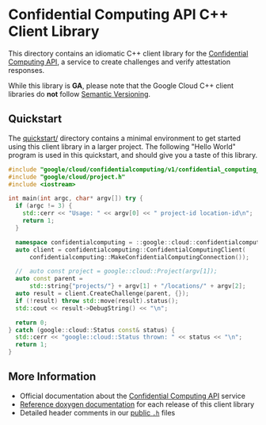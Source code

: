# Confidential Computing API C++ Client Library

This directory contains an idiomatic C++ client library for the
[Confidential Computing API][cloud-service-docs], a service to create challenges
and verify attestation responses.

While this library is **GA**, please note that the Google Cloud C++ client
libraries do **not** follow [Semantic Versioning](https://semver.org/).

## Quickstart

The [quickstart/](quickstart/README.md) directory contains a minimal environment
to get started using this client library in a larger project. The following
"Hello World" program is used in this quickstart, and should give you a taste of
this library.

<!-- inject-quickstart-start -->

```cc
#include "google/cloud/confidentialcomputing/v1/confidential_computing_client.h"
#include "google/cloud/project.h"
#include <iostream>

int main(int argc, char* argv[]) try {
  if (argc != 3) {
    std::cerr << "Usage: " << argv[0] << " project-id location-id\n";
    return 1;
  }

  namespace confidentialcomputing = ::google::cloud::confidentialcomputing_v1;
  auto client = confidentialcomputing::ConfidentialComputingClient(
      confidentialcomputing::MakeConfidentialComputingConnection());

  //  auto const project = google::cloud::Project(argv[1]);
  auto const parent =
      std::string{"projects/"} + argv[1] + "/locations/" + argv[2];
  auto result = client.CreateChallenge(parent, {});
  if (!result) throw std::move(result).status();
  std::cout << result->DebugString() << "\n";

  return 0;
} catch (google::cloud::Status const& status) {
  std::cerr << "google::cloud::Status thrown: " << status << "\n";
  return 1;
}
```

<!-- inject-quickstart-end -->

## More Information

- Official documentation about the [Confidential Computing API][cloud-service-docs] service
- [Reference doxygen documentation][doxygen-link] for each release of this
  client library
- Detailed header comments in our [public `.h`][source-link] files

[cloud-service-docs]: https://cloud.google.com/confidential-computing
[doxygen-link]: https://googleapis.dev/cpp/google-cloud-confidentialcomputing/latest/
[source-link]: https://github.com/googleapis/google-cloud-cpp/tree/main/google/cloud/confidentialcomputing
